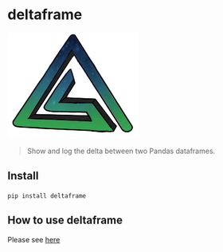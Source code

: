 # deltaframe
![alt text](img/../docs/images/logo.png)

> Show and log the delta between two Pandas dataframes.


## Install

`pip install deltaframe`

## How to use deltaframe

Please see [here](https://tkanngiesser.github.io/deltaframe/)



